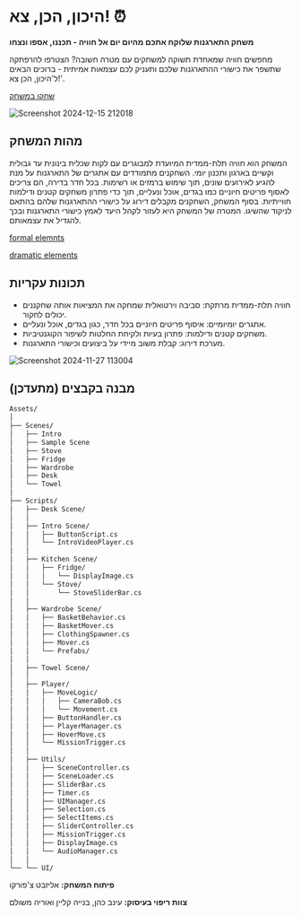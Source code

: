 # היכון, הכן, צא! ⏰
**משחק התארגנות שלוקח אתכם מהיום יום אל חוויה - תכננו, אספו ונצחו**

מחפשים חוויה שמאחדת תשוקה למשחקים עם מטרה חשובה? הצטרפו להרפתקה שתשפר את כישורי ההתארגנות שלכם ותעניק לכם עצמאות אמיתית - ברוכים הבאים ל'היכון, הכן צא!'.

[שחקו במשחק](https://lizachep.itch.io/final-game-house)


![Screenshot 2024-12-15 212018](https://github.com/user-attachments/assets/ac7cac38-557c-46ac-bda6-3d7f59f225df)


## מהות המשחק
המשחק הוא חוויה תלת-ממדית המיועדת למבוגרים עם לקות שכלית בינונית עד גבולית וקשיים בארגון ותכנון יומי. 
השחקנים מתמודדים עם אתגרים של התארגנות על מנת להגיע לאירועים שונים, תוך שימוש ברמזים או רשימות. בכל חדר בדירה, הם צריכים לאסוף פריטים חיוניים כמו בגדים, אוכל ונעליים, תוך כדי פתרון משחקים קטנים ודילמות חווייתיות.
בסוף המשחק, השחקנים מקבלים דירוג על כישורי ההתארגנות שלהם בהתאם לניקוד שהשיגו.
המטרה של המשחק היא לעזור לקהל היעד לאמץ כישורי התארגנות ובכך להגדיל את עצמאותם.

[formal elemnts](https://github.com/Liza-Gaming/Ready-Set-Go/blob/main/formal-elements.md)

[dramatic elements](https://github.com/Liza-Gaming/Ready-Set-Go/blob/main/dramatic-elements.md)
## תכונות עקריות
- חוויה תלת-ממדית מרתקת: סביבה וירטואלית שמחקה את המציאות אותה שחקננים יכולים לחקור.
- אתגרים יומיומיים: איסוף פריטים חיוניים בכל חדר, כגון בגדים, אוכל ונעליים.
- משחקים קטנים ודילמות: פתרון בעיות ולקיחת החלטות לשיפור הקוגנטיביות.
- מערכת דירוג: קבלת משוב מיידי על ביצועים וכישורי התארגנות.

![Screenshot 2024-11-27 113004](https://github.com/user-attachments/assets/b2121c8a-ffba-4e60-b5f2-7617a50a7d6d)

## מבנה בקבצים (מתעדכן)
```bash
Assets/
│
├── Scenes/
│   ├── Intro
│   ├── Sample Scene
│   ├── Stove
│   ├── Fridge
│   ├── Wardrobe
│   ├── Desk
│   └── Towel
│
├── Scripts/
│   ├── Desk Scene/
│   │
│   ├── Intro Scene/
│   │   ├── ButtonScript.cs
│   │   └── IntroVideoPlayer.cs
│   │
│   ├── Kitchen Scene/
│   │   ├── Fridge/
│   │   │   └── DisplayImage.cs
│   │   └── Stove/
│   │       └── StoveSliderBar.cs
│   │
│   ├── Wardrobe Scene/
│   │   ├── BasketBehavior.cs
│   │   ├── BasketMover.cs
│   │   ├── ClothingSpawner.cs
│   │   ├── Mover.cs
│   │   └── Prefabs/
│   │
│   ├── Towel Scene/
│   │
│   ├── Player/
│   │   ├── MoveLogic/
│   │   │   ├── CameraBob.cs
│   │   │   └── Movement.cs
│   │   ├── ButtonHandler.cs
│   │   ├── PlayerManager.cs
│   │   ├── HoverMove.cs
│   │   └── MissionTrigger.cs
│   │
│   ├── Utils/
│   │   ├── SceneController.cs
│   │   ├── SceneLoader.cs
│   │   ├── SliderBar.cs
│   │   ├── Timer.cs
│   │   ├── UIManager.cs
│   │   ├── Selection.cs
│   │   ├── SelectItems.cs
│   │   ├── SliderController.cs
│   │   ├── MissionTrigger.cs
│   │   ├── DisplayImage.cs
│   │   └── AudioManager.cs
│   │
└── └── UI/
```




**פיתוח המשחק:** אליזבט צ'פורקו

**צוות ריפוי בעיסוק:**
עינב כהן, בנייה קליין ואוריה משולם



